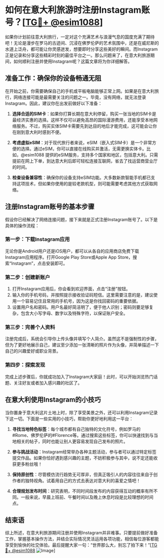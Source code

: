 # 如何在意大利旅游时注册Instagram账号？[[TG💪+ @esim1088](https://t.me/s/esim1088)]

如果你计划前往意大利旅行，一定对这个充满艺术与浪漫气息的国度充满了期待吧！无论是漫步在罗马的古迹间、沉浸在佛罗伦萨的艺术氛围中，还是在威尼斯的水道上泛舟，都可能让你灵感迸发，想要即时分享这些美好的瞬间。而Instagram正是记录和分享这些精彩时刻的最佳平台之一。那么问题来了，在意大利旅游期间，如何顺利注册并使用Instagram呢？这篇文章将为你详细解答。

## 准备工作：确保你的设备畅通无阻

在开始之前，你需要确保自己的手机或平板电脑能够正常上网。如果是在意大利旅行，网络连接可能是最需要关注的问题之一。毕竟，没有网络，就无法登录Instagram。因此，建议你在出发前做好以下准备：

1. **选择合适的SIM卡**：如果你打算长期在意大利停留，购买一张当地的SIM卡是最经济实惠的选择。这样不仅可以避免高昂的国际漫游费用，还能享受本地网络服务。不过，购买实体SIM卡需要先到达目的地后才能完成，这可能会让你在刚到意大利时感到不便。

2. **考虑虚拟eSIM**：对于现代旅行者来说，eSIM（嵌入式SIM卡）是一个非常方便的选择。通过eSIM，你可以直接在线购买并激活，无需更换实体卡。比如，@esim1088 提供的eSIM服务，支持多个国家和地区，包括意大利。只需提前在网上下单，到达意大利后即可轻松连接互联网，省去了找运营商营业厅的时间。

3. **检查设备兼容性**：确保你的设备支持eSIM功能。大多数新款智能手机都已支持这项技术，但如果你使用的是较老款机型，则可能需要考虑其他方式获取网络。

## 注册Instagram账号的基本步骤

假设你已经解决了网络连接问题，接下来就是正式注册Instagram账号了。以下是具体的操作流程：

### 第一步：下载Instagram应用

无论你是Android用户还是iOS用户，都可以从各自的应用商店免费下载Instagram应用程序。打开Google Play Store或Apple App Store，搜索“Instagram”，点击安装即可。

### 第二步：创建新账户

1. 打开Instagram应用后，你会看到欢迎界面，点击“注册”按钮。
2. 输入你的手机号码，并按照提示接收验证码短信。这里需要注意的是，建议使用一个容易记住且常用的手机号，因为这是你找回密码的重要依据。
3. 设置用户名和密码。用户名最好简洁明了，便于他人识别；密码则要足够复杂，包含大小写字母、数字以及特殊字符，以保证账户安全。

### 第三步：完善个人资料

注册完成后，系统会引导你上传头像并填写个人简介。虽然这不是强制性的步骤，但为了更好地展示自己，建议至少添加一张清晰的照片作为头像，并简单描述一下自己的兴趣爱好或职业背景。

### 第四步：探索发现

完成上述步骤后，你就成功加入了Instagram大家庭！此时，可以开始浏览热门话题、关注好友或者加入感兴趣的社区了。

## 在意大利使用Instagram的小技巧

当你置身于意大利这片土地上时，除了享受美景之外，还可以利用Instagram记录下这一切。下面是一些实用的小技巧，帮助你更好地利用这一平台：

1. **寻找当地特色标签**：每个城市都有自己独特的文化符号，例如罗马的#Rome、佛罗伦萨的#Florence等。通过搜索这些标签，你可以快速找到与当地相关的帖子，同时也能让别人更容易发现自己发布的照片。

2. **参与挑战活动**：Instagram经常举办各种主题活动，参与者可以通过特定标签提交作品。如果你恰好遇到感兴趣的主题，不妨积极参与其中，说不定还能收获更多粉丝哦！

3. **保持原创性**：尽管模仿流行趋势无可厚非，但真正吸引人的内容往往来自于创作者的独特视角。试着用自己的方式去表达对意大利的喜爱之情吧！

4. **合理规划发布时间**：研究表明，不同时间段发布的内容获得互动的概率有所不同。一般来说，早晨上班前、午餐时间以及晚上休息时段是比较理想的时间点。

## 结束语

综上所述，在意大利旅游期间注册并使用Instagram并非难事。只要提前做好准备工作，掌握基本操作方法，并结合实际情况灵活运用各项功能，相信每位游客都能享受到愉快的社交体验。最后提醒大家一句：“世界那么大，别忘了拍下来！”[[TG💪+ @esim1088](https://t.me/s/esim1088) ![Image](https://i.postimg.cc/4NQfJmqS/Snipaste-2025-05-13-00-14-12.png)]